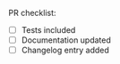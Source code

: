 <!--
  First of all, thanks for contributing!

  If it's a typo fix or minor documentation update feel free to skip the rest of this template!
-->

<!--
  If it's a bug fix, then link it to the issue, for example:

  Fixes #xxx
-->


<!--
  Otherwise, describe the changes: 

### What is the purpose of this pull request?

### What changes did you make? (overview)

### Is there anything you'd like reviewers to focus on?

-->

PR checklist:

- [ ] Tests included
- [ ] Documentation updated
- [ ] Changelog entry added

